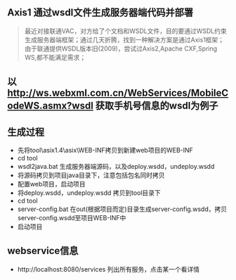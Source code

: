 ## Axis1 通过wsdl文件生成服务器端代码并部署

> 最近对接联通VAC，对方给了个文档和WSDL文件，目的要通过WSDL约束生成服务器端框架；通过几天折腾，找到一种解决方案是通过Axis1框架；
> 由于联通提供WSDL版本旧(2009)，尝试过Axis2,Apache CXF,Spring WS,都不能满足需求；

## 以 http://ws.webxml.com.cn/WebServices/MobileCodeWS.asmx?wsdl 获取手机号信息的wsdl为例子 

## 生成过程

- 先将tool\asix1.4\asix\WEB-INF拷贝到新建web项目的WEB-INF
- cd tool
- wsdl2java.bat 生成服务器端源码，以及deploy.wsdd，undeploy.wsdd
- 将源码拷贝到项目java目录下，注意包括包名同时拷贝
- 配置web项目，启动项目
- 将deploy.wsdd，undeploy.wsdd 拷贝到tool目录下
- cd tool
- server-config.bat 在out(根据项目而定)目录生成server-config.wsdd，拷贝server-config.wsdd至项目WEB-INF中
- 启动项目

## webservice信息

- http://localhost:8080/services  列出所有服务，点击某一个看详情
